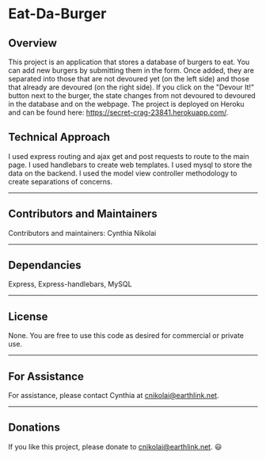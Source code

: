 # Eat-Da-Burger

## Overview

This project is an application that stores a database of burgers to eat.  You can add new burgers by submitting them in the form.  Once added, they are separated into those that are not devoured yet (on the left side) and those that already are devoured (on the right side).  If you click on the "Devour It!" button next to the burger, the state changes from not devoured to devoured in the database and on the webpage.  The project is deployed on Heroku and can be found here: https://secret-crag-23841.herokuapp.com/. 

## Technical Approach
I used express routing and ajax get and post requests to route to the main page. I used handlebars to create web templates.  I used mysql to store the data on the backend. I used the model view controller methodology to create separations of concerns. 

- - -

## Contributors and Maintainers

Contributors and maintainers: Cynthia Nikolai

- - -

## Dependancies

Express, Express-handlebars, MySQL 

- - -

## License
  
None.  You are free to use this code as desired for commercial or private use. 

- - -

## For Assistance

For assistance, please contact Cynthia at cnikolai@earthlink.net. 

- - -

## Donations
    
If you like this project, please donate to cnikolai@earthlink.net.  :smiley:


